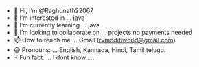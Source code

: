 - 👋 Hi, I’m @Raghunath22067
- 👀 I’m interested in ... java 
- 🌱 I’m currently learning ... java
- 💞️ I’m looking to collaborate on ... projects no payments needed
- 📫 How to reach me ... Gmail (rvmodifiworld@gmail.com)
- 😄 Pronouns: ... English, Kannada, Hindi, Tamil,telugu.
- ⚡ Fun fact: ... I dont know......

<!---
Raghunath22067/Raghunath is a ✨ special ✨ repository because its `README.md` (this file) appears on your GitHub profile.
You can click the Preview link to take a look at your changes.
--->
